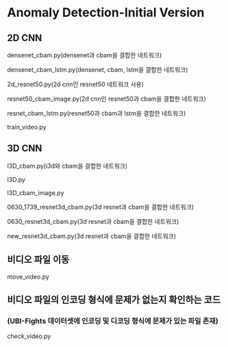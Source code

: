 # Anomaly Detection-Initial Version

## 2D CNN
densenet_cbam.py(densenet과 cbam을 결합한 네트워크)

densenet_cbam_lstm.py(densenet, cbam, lstm을 결합한 네트워크)

2d_resnet50.py(2d cnn인 resnet50 네트워크 사용)

resnet50_cbam_image.py(2d cnn인 resnet50과 cbam을 결합한 네트워크)

resnet_cbam_lstm.py(resnet50과 cbam과 lstm을 결합한 네트워크)

train_video.py

## 3D CNN
I3D_cbam.py(i3d와 cbam을 결합한 네트워크)

I3D.py

I3D_cbam_image.py

0630_1739_resnet3d_cbam.py(3d resnet과 cbam을 결합한 네트워크)

0630_resnet3d_cbam.py(3d resnet과 cbam을 결합한 네트워크)

new_resnet3d_cbam.py(3d resnet과 cbam을 결합한 네트워크)

## 비디오 파일 이동
move_video.py

## 비디오 파일의 인코딩 형식에 문제가 없는지 확인하는 코드
### (UBI-Fights 데이터셋에 인코딩 및 디코딩 형식에 문제가 있는 파일 존재)
check_video.py
